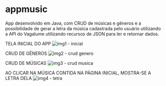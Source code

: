 # appmusic
App desenvolvido em Java, com CRUD de músicas e gêneros e a possibilidade de gerar a letra da música cadastrada pelo usuário utilizando a API do Vagalume utilizando recursos de JSON para ler e retornar dados.

TELA INICIAL DO APP
![img1 - inicial](https://user-images.githubusercontent.com/56418006/88291608-deb5b100-ccce-11ea-8280-3f38b3d7fc48.jpg)

CRUD DE GÊNEROS
![img2 - crud genero](https://user-images.githubusercontent.com/56418006/88291642-effebd80-ccce-11ea-9b08-cfa2fbea1eed.jpg)

CRUD DE MÚSICAS
![img3 - crud musica](https://user-images.githubusercontent.com/56418006/88291668-fbea7f80-ccce-11ea-98aa-23720a3b84ff.jpg)

AO CLICAR NA MÚSICA CONTIDA NA PÁGINA INICIAL, MOSTRA-SE A LETRA DELA
![img4 - letra](https://user-images.githubusercontent.com/56418006/88291740-1886b780-cccf-11ea-94da-6dffa9b148b7.jpg)

